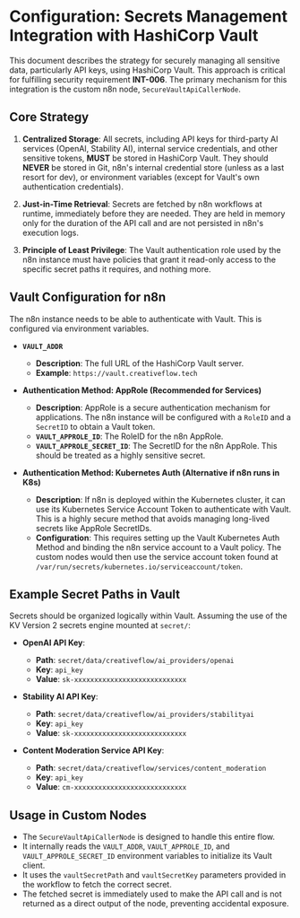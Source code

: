 # Configuration: Secrets Management Integration with HashiCorp Vault

This document describes the strategy for securely managing all sensitive data, particularly API keys, using HashiCorp Vault. This approach is critical for fulfilling security requirement **INT-006**. The primary mechanism for this integration is the custom n8n node, `SecureVaultApiCallerNode`.

## Core Strategy

1.  **Centralized Storage**: All secrets, including API keys for third-party AI services (OpenAI, Stability AI), internal service credentials, and other sensitive tokens, **MUST** be stored in HashiCorp Vault. They should **NEVER** be stored in Git, n8n's internal credential store (unless as a last resort for dev), or environment variables (except for Vault's own authentication credentials).

2.  **Just-in-Time Retrieval**: Secrets are fetched by n8n workflows at runtime, immediately before they are needed. They are held in memory only for the duration of the API call and are not persisted in n8n's execution logs.

3.  **Principle of Least Privilege**: The Vault authentication role used by the n8n instance must have policies that grant it read-only access to the specific secret paths it requires, and nothing more.

## Vault Configuration for n8n

The n8n instance needs to be able to authenticate with Vault. This is configured via environment variables.

*   **`VAULT_ADDR`**
    *   **Description**: The full URL of the HashiCorp Vault server.
    *   **Example**: `https://vault.creativeflow.tech`

*   **Authentication Method: AppRole (Recommended for Services)**
    *   **Description**: AppRole is a secure authentication mechanism for applications. The n8n instance will be configured with a `RoleID` and a `SecretID` to obtain a Vault token.
    *   **`VAULT_APPROLE_ID`**: The RoleID for the n8n AppRole.
    *   **`VAULT_APPROLE_SECRET_ID`**: The SecretID for the n8n AppRole. This should be treated as a highly sensitive secret.

*   **Authentication Method: Kubernetes Auth (Alternative if n8n runs in K8s)**
    *   **Description**: If n8n is deployed within the Kubernetes cluster, it can use its Kubernetes Service Account Token to authenticate with Vault. This is a highly secure method that avoids managing long-lived secrets like AppRole SecretIDs.
    *   **Configuration**: This requires setting up the Vault Kubernetes Auth Method and binding the n8n service account to a Vault policy. The custom nodes would then use the service account token found at `/var/run/secrets/kubernetes.io/serviceaccount/token`.

## Example Secret Paths in Vault

Secrets should be organized logically within Vault. Assuming the use of the KV Version 2 secrets engine mounted at `secret/`:

*   **OpenAI API Key**:
    *   **Path**: `secret/data/creativeflow/ai_providers/openai`
    *   **Key**: `api_key`
    *   **Value**: `sk-xxxxxxxxxxxxxxxxxxxxxxxxxxxx`

*   **Stability AI API Key**:
    *   **Path**: `secret/data/creativeflow/ai_providers/stabilityai`
    *   **Key**: `api_key`
    *   **Value**: `sk-xxxxxxxxxxxxxxxxxxxxxxxxxxxx`

*   **Content Moderation Service API Key**:
    *   **Path**: `secret/data/creativeflow/services/content_moderation`
    *   **Key**: `api_key`
    *   **Value**: `cm-xxxxxxxxxxxxxxxxxxxxxxxxxxxx`

## Usage in Custom Nodes

*   The `SecureVaultApiCallerNode` is designed to handle this entire flow.
*   It internally reads the `VAULT_ADDR`, `VAULT_APPROLE_ID`, and `VAULT_APPROLE_SECRET_ID` environment variables to initialize its Vault client.
*   It uses the `vaultSecretPath` and `vaultSecretKey` parameters provided in the workflow to fetch the correct secret.
*   The fetched secret is immediately used to make the API call and is not returned as a direct output of the node, preventing accidental exposure.